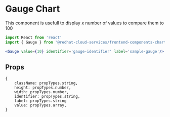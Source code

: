 # Gauge Chart

This component is usefull to display x number of values to compare them to 100

```jsx
import React from 'react'
import { Gauge } from '@redhat-cloud-services/frontend-components-charts';

<Gauge value={10} identifier='gauge-identifier' label='sample-gauge'/>

```

## Props

```JS
{
    className: propTypes.string,
    height: propTypes.number,
    width: propTypes.number,
    identifier: propTypes.string,
    label: propTypes.string
    value: propTypes.array,
}
```
